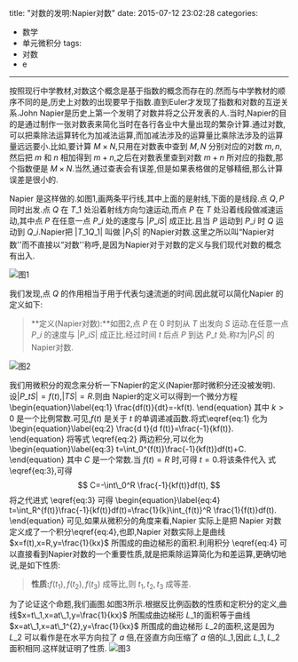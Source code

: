 title: "对数的发明:Napier对数"
date: 2015-07-12 23:02:28
categories:
- 数学
- 单元微积分
tags:
- 对数
- e

---
按照现行中学教材,对数这个概念是基于指数的概念而存在的.然而与中学教材的顺序不同的是,历史上对数的出现要早于指数.直到Euler才发现了指数和对数的互逆关系.John Napier是历史上第一个发明了对数并将之公开发表的人.当时,Napier的目的是通过制作一张对数表来简化当时在各行各业中大量出现的繁杂计算.通过对数,可以把乘除法运算转化为加减法运算,而加减法涉及的运算量比乘除法涉及的运算量远远要小.比如,要计算 $M\times N$,只用在对数表中查到 $M,N$ 分别对应的对数 $m,n$,然后把 $m$ 和 $n$ 相加得到 $m+n$,之后在对数表里查到对数 $m+n$ 所对应的指数,那个指数便是 $M\times N$.当然,通过查表会有误差,但是如果表格做的足够精细,那么计算误差是很小的.

Napier 是这样做的.如图1,画两条平行线,其中上面的是射线,下面的是线段.点 $Q,P$ 同时出发.点 $Q$ 在 $T\_1$ 处沿着射线方向匀速运动,而点 $P$ 在 $T$ 处沿着线段做减速运动,其中点 $P$ 在任意一点 $P\_{i}$ 处的速度与 $|P\_iS|$ 成正比.且当 $P$ 运动到 $P\_i$ 时 $Q$ 运动到 $Q\_i$.Napier把 $|T\_1Q\_{1}|$ 叫做 $|P_1S|$ 的Napier对数.这里之所以叫“Napier对数''而不直接以“对数''称呼,是因为Napier对于对数的定义与我们现代对数的概念有出入.

![图1](/img/对数的发明-Napier对数-1.png)
<!--
\begin{figure}[h]
\psset{xunit=1.0cm,yunit=1.0cm,algebraic=true,dotstyle=o,dotsize=3pt 0,linewidth=0.8pt,arrowsize=3pt 2,arrowinset=0.25}
\begin{pspicture*}(0,-6.5)(24.78,6.65)
\psplot{0}{24.78}{(--34.56-0*x)/8.64}
\psline(0,1)(10.42,1)
\begin{scriptsize}
\psdots[dotstyle=*](0,4)
\rput[bl](0.08,4.12){$T_1$}
\psdots[dotstyle=*](0,1)
\rput[bl](0.08,1.12){$T$}
\psdots[dotstyle=*](10.42,1)
\rput[bl](10.51,1.12){$S$}
\psdots[dotstyle=*](2.13,1)
\rput[bl](2.22,1.12){$P_1$}
\psdots[dotstyle=*](3.39,1)
\rput[bl](3.47,1.12){$P_2$}
\psdots[dotstyle=*](4.44,1)
\rput[bl](4.53,1.12){$P_3$}
\psdots[dotstyle=*](5.39,1)
\rput[bl](5.48,1.12){$P_4$}
\psdots[dotstyle=*](6.02,1)
\rput[bl](6.11,1.12){$P_5$}
\psdots[dotstyle=*](6.45,1)
\rput[bl](6.54,1.12){$P_6$}
\psdots[dotstyle=*](2.4,4)
\rput[bl](2.4,4.12){$Q_1$}
\psdots[dotstyle=*](4.4,4)
\rput[bl](4.4,4.12){$Q_2$}
\psdots[dotstyle=*](6.4,4)
\rput[bl](6.4,4.12){$Q_3$}
\psdots[dotstyle=*](8.4,4)
\rput[bl](8.4,4.12){$Q_4$}
\psdots[dotstyle=*](10.4,4)
\rput[bl](10.4,4.12){$Q_5$}
\psdots[dotstyle=*](12.4,4)
\rput[bl](12.4,4.12){$Q_6$}
\end{scriptsize}
\end{pspicture*}
  \caption{}
  \label{fig:1}
\end{figure}
-->

我们发现,点 $Q$ 的作用相当于用于代表匀速流逝的时间.因此就可以简化Napier 的定义如下:

>**定义(Napier对数):**如图2,点 $P$ 在 $0$ 时刻从 $T$ 出发向 $S$ 运动.在任意一点 $P\_i$ 的速度与 $|P\_iS|$ 成正比.经过时间 $t$ 后点 $P$ 到达 $P\_t$ 处.称$t$为$|P_tS|$ 的Napier对数.

![图2](/img/对数的发明-Napier对数-2.png)
<!--
\begin{figure}[h]
\psset{xunit=1.0cm,yunit=1.0cm,algebraic=true,dotstyle=o,dotsize=3pt 0,linewidth=0.8pt,arrowsize=3pt 2,arrowinset=0.25}
\begin{pspicture*}(-0.1,-6.5)(24.78,6.65)
\psline(0,1)(17.01,1)
\begin{scriptsize}
\psdots[dotstyle=*](0,1)
\rput[bl](0.08,1.12){$T$}
\psdots[dotstyle=*](17.01,1)
\rput[bl](17.1,1.12){$S$}
\psdots[dotstyle=*](3.48,1)
\rput[bl](3.58,1.12){$P_1$}
\psdots[dotstyle=*](5.53,1)
\rput[bl](5.61,1.12){$P_2$}
\psdots[dotstyle=*](7.26,1)
\rput[bl](7.34,1.12){$P_3$}
\psdots[dotstyle=*](8.81,1)
\rput[bl](8.89,1.12){$P_4$}
\psdots[dotstyle=*](9.83,1)
\rput[bl](9.91,1.12){$P_5$}
\psdots[dotstyle=*](10.53,1)
\rput[bl](10.62,1.12){$P_6$}
\end{scriptsize}
\end{pspicture*}
  \caption{}
  \label{fig:2}
\end{figure}
-->
我们用微积分的观念来分析一下Napier的定义(Napier那时微积分还没被发明).设$|P\_tS|=f(t)$,$|TS|=R$.则由 Napier的定义可以得到一个微分方程
\begin{equation}\label{eq:1}
\frac{df(t)}{dt}=-kf(t).
\end{equation}
其中 $k>0$ 是一个比例常数.可见,$f(t)$ 是关于 $t$ 的单调递减函数.将式\eqref{eq:1} 化为
\begin{equation}\label{eq:2}
\frac{d t}{d f(t)}=\frac{-1}{kf(t)}.
\end{equation}
将等式 \eqref{eq:2} 两边积分,可以化为
\begin{equation}\label{eq:3}
t=\int\_0^{f(t)}\frac{-1}{kf(t)}df(t)+C.
\end{equation}
其中 $C$ 是一个常数.当 $f(t)=R$ 时,可得 $t=0$.将该条件代入 式\eqref{eq:3},可得
$$
C=-\int\_0^R \frac{-1}{kf(t)}df(t),
$$
将之代进式 \eqref{eq:3} 可得
\begin{equation}\label{eq:4}
t=\int\_R^{f(t)}\frac{-1}{kf(t)}df(t)=\frac{1}{k}\int_{f(t)}^R \frac{1}{f(t)}df(t).
\end{equation}
可见,如果从微积分的角度来看,Napier 实际上是把 Napier 对数定义成了一个积分\eqref{eq:4},也即,Napier 对数实际上是曲线$x=f(t),x=R,y=\frac{1}{kx}$ 所围成的曲边梯形的面积.利用积分 \eqref{eq:4} 可以直接看到Napier对数的一个重要性质,就是把乘除运算简化为和差运算,更确切地说,是如下性质:

>**性质:**$f(t_1),f(t_2),f(t_3)$ 成等比,则 $t_1,t_2,t_3$ 成等差.

为了论证这个命题,我们画图.如图3所示.根据反比例函数的性质和定积分的定义,曲线$x=t\_1,x=at\_1,y=\frac{1}{kx}$ 所围成曲边梯形 $L\_{1}$的面积等于曲线$x=at\_1,x=at\_1^{2},y=\frac{1}{kx}$ 所围成的曲边梯形 $L\_2$的面积,这是因为 $L\_2$ 可以看作是在水平方向拉了 $a$ 倍,在竖直方向压缩了 $a$ 倍的$L\_1$,因此 $L\_1,L\_2$ 面积相同.这样就证明了性质.
![图3](/img/对数的发明-Napier对数-3.png)
<!--
\begin{figure}[h]
\psset{xunit=1.0cm,yunit=1.0cm,algebraic=true,dotstyle=o,dotsize=3pt 0,linewidth=0.8pt,arrowsize=3pt 2,arrowinset=0.25}
\begin{pspicture*}(-2.42,-6.28)(16.9,5.9)
\psaxes[labelFontSize=\scriptstyle,xAxis=true,yAxis=true,Dx=1,Dy=1,ticksize=-2pt 0,subticks=2]{->}(0,0)(-10.42,-6.28)(16.9,5.9)
\psplot[plotpoints=200]{-10.42}{16.9}{1/x}
\psline(10.26,-6.28)(10.26,5.9)
\rput[tl](10.36,3.3){$ x=R $}
\psline(2,-6.28)(2,5.9)
\psline(4,-6.28)(4,5.9)
\psline(8,-6.28)(8,5.9)
\rput[tl](1,3.3){$x=t_1$}
\rput[tl](2.7,3.3){$x=at_1$}
\rput[tl](6.7,3.3){$x=a^2t_1$}
\end{pspicture*}
  \caption{}\label{fig:3}
\end{figure}
-->

